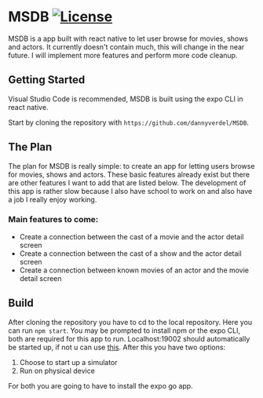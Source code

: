 # MSDB [![License](https://img.shields.io/github/license/dannyverdel/msdb.svg)](https://github.com/dannyverdel/MSDB/blob/main/LICENSE)

MSDB is a app built with react native to let user browse for movies, shows and actors. It currently doesn't contain much, this will change in the near future. I will implement more features and perform more code cleanup.

## Getting Started
Visual Studio Code is recommended, MSDB is built using the expo CLI in react native.

Start by cloning the repository with `https://github.com/dannyverdel/MSDB`.

## The Plan
The plan for MSDB is really simple: to create an app for letting users browse for movies, shows and actors. These basic features already exist but there are other features I want to add that are listed below. The development of this app is rather slow because I also have school to work on and also have a job I really enjoy working.

### Main features to come:
- Create a connection between the cast of a movie and the actor detail screen
- Create a connection between the cast of a show and the actor detail screen
- Create a connection between known movies of an actor and the movie detail screen

## Build
After cloning the repository you have to cd to the local repository. Here you can run `npm start`. You may be prompted to install npm or the expo CLI, both are required for this app to run. Localhost:19002 should automatically be started up, if not u can use [this](http://localhost:19002). After this you have two options:
1. Choose to start up a simulator
2. Run on physical device

For both you are going to have to install the expo go app. 
